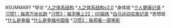 #SUMMARY
*导论
 *[人之体系结构](导论/人之体系结构.md)
 *[人之体系结构v2.0](导论/人之体系结构v2.0(角色版).md)
*身体层
 *[个人健康记录](身体层/个人健康记录.md)
 *[习惯1：每周万米长跑](身体层/习惯1：每周万米长跑.md)
 *[习惯3：每天晚上22：00锻炼](身体层/习惯3：每天晚上22:00锻炼.md)
 *[白马运动实施记录](身体层/百马运动实施记录.md)
*思想层
 *[什么是幸福](思想层/什么是幸福v1.md)
 *[什么是幸福中国版](思想层/什么是幸福中国版.md)
 *[习惯2：每周看一部电影](思想层/习惯2：每周看一部电影.md)
 